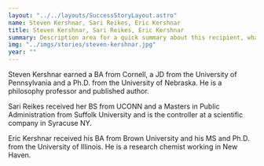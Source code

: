 ```yaml
---
layout: "../../layouts/SuccessStoryLayout.astro"
name: Steven Kershnar, Sari Reikes, Eric Kershnar
title: Steven Kershnar, Sari Reikes, Eric Kershnar
summary: Description area for a quick summary about this recipient, what they were awarded and what they are doing
img: "../imgs/stories/steven-kershnar.jpg"
year: ""
---
```


Steven Kershnar earned a BA from Cornell, a JD from the University of Pennsylvania and a Ph.D. from the University of Nebraska. He is a philosophy professor and published author.

Sari Reikes received her BS from UCONN and a Masters in Public Administration from Suffolk University and is the controller at a scientific company in Syracuse NY.

Eric Kershnar received his BA from Brown University and his MS and Ph.D. from the University of Illinois. He is a research chemist working in New Haven.
